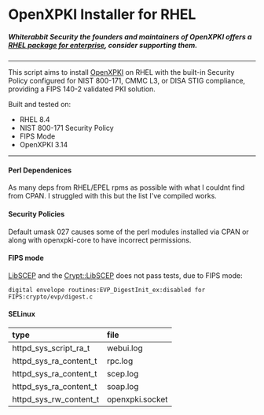 # OpenXPKI Installer for RHEL
##### Whiterabbit Security the founders and maintainers of OpenXPKI offers a [RHEL package for enterprise](https://www.whiterabbitsecurity.com/produkte/openxpki/ "OpenXPKI offers a RHEL package for enterprise"), consider supporting them.
------------
This script aims to install [OpenXPKI](https://github.com/openxpki/openxpki "OpenXPKI") on RHEL with the built-in Security Policy configured for NIST 800-171, CMMC L3, or DISA STIG compliance, providing a FIPS 140-2 validated PKI solution.

Built and tested on:
- RHEL 8.4
- NIST 800-171 Security Policy
- FIPS Mode
- OpenXPKI 3.14
------------


#### Perl Dependenices
As many deps from RHEL/EPEL rpms as possible with what I couldnt find from CPAN. I struggled with this but the list I've compiled works.


#### Security Policies
Default umask 027 causes some of the perl modules installed via CPAN or along with openxpki-core to have incorrect permissions.


#### FIPS mode
[LibSCEP](https://github.com/Javex/libscep.git "LibSCEP") and the [Crypt::LibSCEP](https://metacpan.org/pod/Crypt::LibSCEP "Crypt::LibSCEP") does not pass tests, due to FIPS mode:

`digital envelope routines:EVP_DigestInit_ex:disabled for FIPS:crypto/evp/digest.c`


#### SELinux
|type|file|
| :------------ | :------------ |
|httpd_sys_script_ra_t|webui.log|
|httpd_sys_ra_content_t|rpc.log|
|httpd_sys_ra_content_t|scep.log|
|httpd_sys_ra_content_t|soap.log|
|httpd_sys_rw_content_t|openxpki.socket|
